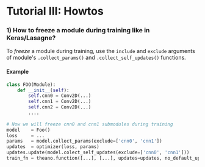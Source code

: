 # Tutorial III: Howtos

### 1) How to freeze a module during training like in Keras/Lasagne?
To *freeze* a module during training, use the `include` and `exclude` arguments of module's `.collect_params()` and `.collect_self_updates()` functions.
#### Example
```python
class FOO(Module):
    def __init__(self):
        self.cnn0 = Conv2D(...)
        self.cnn1 = Conv2D(...)
        self.cnn2 = Conv2D(...)
        ....
        
# Now we will freeze cnn0 and cnn1 submodules during training
model    = Foo()
loss     = ...
params   = model.collect_params(exclude=['cnn0', 'cnn1'])
updates  = optimizer(loss, params)
updates.update(model.colect_self_updates(exclude=['cnn0', 'cnn1']))
train_fn = theano.function([...], [...], updates=updates, no_default_updates=False)
```
